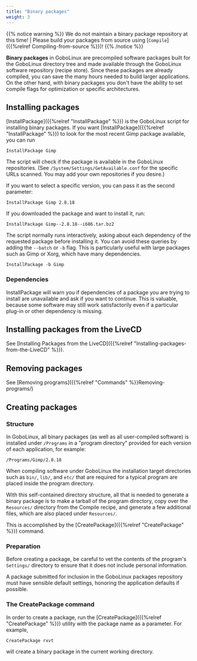 ```yaml
---
title: "Binary packages"
weight: 3
---
```


{{% notice warning %}} We do not maintain a binary package repository at this time! |
Please build your packages from source using [`Compile`]({{%relref Compiling-from-source %}})! {{% /notice %}}

**Binary packages** in GoboLinux are precompiled software packages built for the
GoboLinux directory tree and made available through the GoboLinux software
repository (recipe store). Since these packages are already compiled, you can
save the many hours needed to build larger applications. On the other hand, with
binary packages you don't have the ability to set compile flags for optimization
or specific architectures.

## Installing packages

[InstallPackage]({{%relref "InstallPackage" %}}) is the GoboLinux script for
installing binary packages. If you want
[InstallPackage]({{%relref "InstallPackage" %}}) to look for the most recent Gimp
package available, you can run

```fish
InstallPackage Gimp
```

The script will check if the package is available in the GoboLinux repositories.
(See `/System/Settings/GetAvailable.conf` for the specific URLs scanned. You may
add your own repositories if you desire.)

If you want to select a specific version, you can pass it as the second
parameter:

```fish
InstallPackage Gimp 2.8.18
```

If you downloaded the package and want to install it, run:

```fish
InstallPackage Gimp--2.8.18--i686.tar.bz2
```

The script normally runs interactively, asking about each dependency of the
requested package before installing it. You can avoid these queries by adding
the `--batch` or `-b` flag. This is particularly useful with large packages such
as Gimp or Xorg, which have many dependencies.

```fish
InstallPackage -b Gimp
```

### Dependencies

InstallPackage will warn you if dependencies of a package you are trying to
install are unavailable and ask if you want to continue. This is valuable,
because some software may still work satisfactorily even if a particular plug-in
or other dependency is missing.

## Installing packages from the LiveCD

See [Installing Packages from the
LiveCD]({{%relref "Installing-packages-from-the-LiveCD" %}}).

## Removing packages

See [Removing programs]({{%relref "Commands" %}}Removing-programs/)

## Creating packages

### Structure

In GoboLinux, all binary packages (as well as all user-compiled software) is
installed under `/Programs` in a "program directory" provided for each version
of each application, for example:

```fish
/Programs/Gimp/2.8.18
```

When compiling software under GoboLinux the installation target directories such
as `bin/`, `lib/`, and `etc/` that are required for a typical program are placed
inside the program directory.

With this self-contained directory structure, all that is needed to generate a
binary package is to make a tarball of the program directory, copy over the
`Resources/` directory from the Compile recipe, and generate a few additional
files, which are also placed under `Resources/`.

This is accomplished by the [CreatePackage]({{%relref "CreatePackage" %}}) command.

### Preparation

Before creating a package, be careful to vet the contents of the program's
`Settings/` directory to ensure that it does not include personal information.

A package submitted for inclusion in the GoboLinux packages repository must have
sensible default settings, honoring the application defaults if possible.

### The CreatePackage command

In order to create a package, run the
[CreatePackage]({{%relref "CreatePackage" %}}) utility with the package name as a
parameter. For example,

```fish
CreatePackage rxvt
```

will create a binary package in the current working directory.
